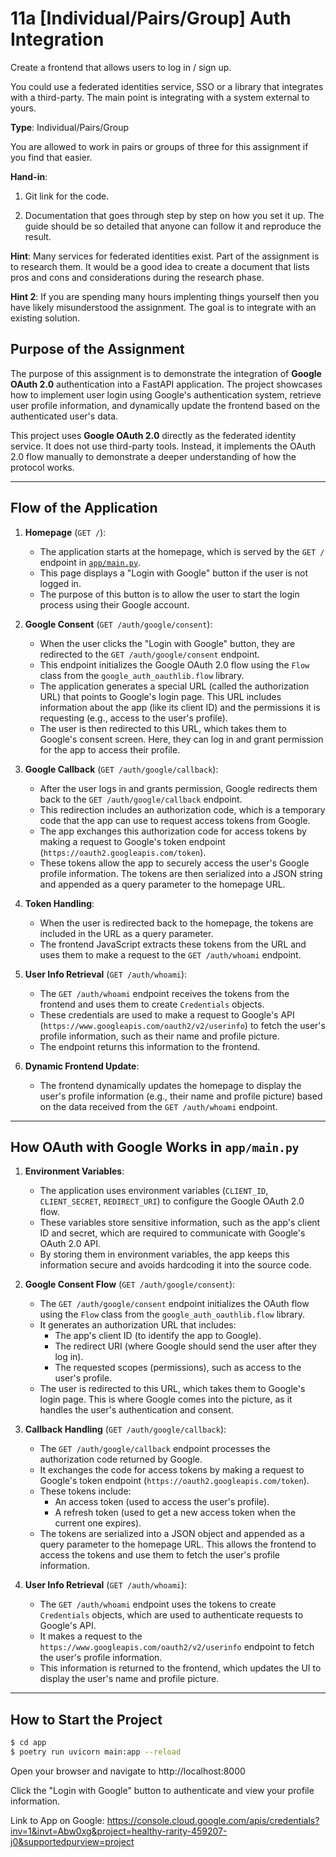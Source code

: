 # 11a [Individual/Pairs/Group] Auth Integration

Create a frontend that allows users to log in / sign up. 

You could use a federated identities service, SSO or a library that integrates with a third-party. The main point is integrating with a system external to yours. 

**Type**: Individual/Pairs/Group

You are allowed to work in pairs or groups of three for this assignment if you find that easier.

**Hand-in**:

1. Git link for the code. 

2. Documentation that goes through step by step on how you set it up. The guide should be so detailed that anyone can follow it and reproduce the result. 


**Hint**: Many services for federated identities exist. Part of the assignment is to research them. It would be a good idea to create a document that lists pros and cons and considerations during the research phase.  

**Hint 2**: If you are spending many hours implenting things yourself then you have likely misunderstood the assignment. The goal is to integrate with an existing solution.


## Purpose of the Assignment

The purpose of this assignment is to demonstrate the integration of **Google OAuth 2.0** authentication into a FastAPI application. The project showcases how to implement user login using Google's authentication system, retrieve user profile information, and dynamically update the frontend based on the authenticated user's data.

This project uses **Google OAuth 2.0** directly as the federated identity service. It does not use third-party tools. Instead, it implements the OAuth 2.0 flow manually to demonstrate a deeper understanding of how the protocol works.

---

## Flow of the Application

1. **Homepage** (`GET /`):
   - The application starts at the homepage, which is served by the `GET /` endpoint in [`app/main.py`](app/main.py).
   - This page displays a "Login with Google" button if the user is not logged in.
   - The purpose of this button is to allow the user to start the login process using their Google account.

2. **Google Consent** (`GET /auth/google/consent`):
   - When the user clicks the "Login with Google" button, they are redirected to the `GET /auth/google/consent` endpoint.
   - This endpoint initializes the Google OAuth 2.0 flow using the `Flow` class from the `google_auth_oauthlib.flow` library.
   - The application generates a special URL (called the authorization URL) that points to Google's login page. This URL includes information about the app (like its client ID) and the permissions it is requesting (e.g., access to the user's profile).
   - The user is then redirected to this URL, which takes them to Google's consent screen. Here, they can log in and grant permission for the app to access their profile.

3. **Google Callback** (`GET /auth/google/callback`):
   - After the user logs in and grants permission, Google redirects them back to the `GET /auth/google/callback` endpoint.
   - This redirection includes an authorization code, which is a temporary code that the app can use to request access tokens from Google.
   - The app exchanges this authorization code for access tokens by making a request to Google's token endpoint (`https://oauth2.googleapis.com/token`).
   - These tokens allow the app to securely access the user's Google profile information. The tokens are then serialized into a JSON string and appended as a query parameter to the homepage URL.

4. **Token Handling**:
   - When the user is redirected back to the homepage, the tokens are included in the URL as a query parameter.
   - The frontend JavaScript extracts these tokens from the URL and uses them to make a request to the `GET /auth/whoami` endpoint.

5. **User Info Retrieval** (`GET /auth/whoami`):
   - The `GET /auth/whoami` endpoint receives the tokens from the frontend and uses them to create `Credentials` objects.
   - These credentials are used to make a request to Google's API (`https://www.googleapis.com/oauth2/v2/userinfo`) to fetch the user's profile information, such as their name and profile picture.
   - The endpoint returns this information to the frontend.

6. **Dynamic Frontend Update**:
   - The frontend dynamically updates the homepage to display the user's profile information (e.g., their name and profile picture) based on the data received from the `GET /auth/whoami` endpoint.

---

## How OAuth with Google Works in `app/main.py`

1. **Environment Variables**:
   - The application uses environment variables (`CLIENT_ID`, `CLIENT_SECRET`, `REDIRECT_URI`) to configure the Google OAuth 2.0 flow.
   - These variables store sensitive information, such as the app's client ID and secret, which are required to communicate with Google's OAuth 2.0 API.
   - By storing them in environment variables, the app keeps this information secure and avoids hardcoding it into the source code.

2. **Google Consent Flow** (`GET /auth/google/consent`):
   - The `GET /auth/google/consent` endpoint initializes the OAuth flow using the `Flow` class from the `google_auth_oauthlib.flow` library.
   - It generates an authorization URL that includes:
     - The app's client ID (to identify the app to Google).
     - The redirect URI (where Google should send the user after they log in).
     - The requested scopes (permissions), such as access to the user's profile.
   - The user is redirected to this URL, which takes them to Google's login page. This is where Google comes into the picture, as it handles the user's authentication and consent.

3. **Callback Handling** (`GET /auth/google/callback`):
   - The `GET /auth/google/callback` endpoint processes the authorization code returned by Google.
   - It exchanges the code for access tokens by making a request to Google's token endpoint (`https://oauth2.googleapis.com/token`).
   - These tokens include:
     - An access token (used to access the user's profile).
     - A refresh token (used to get a new access token when the current one expires).
   - The tokens are serialized into a JSON object and appended as a query parameter to the homepage URL. This allows the frontend to access the tokens and use them to fetch the user's profile information.

4. **User Info Retrieval** (`GET /auth/whoami`):
   - The `GET /auth/whoami` endpoint uses the tokens to create `Credentials` objects, which are used to authenticate requests to Google's API.
   - It makes a request to the `https://www.googleapis.com/oauth2/v2/userinfo` endpoint to fetch the user's profile information.
   - This information is returned to the frontend, which updates the UI to display the user's name and profile picture.


---

## How to Start the Project

```bash
$ cd app
$ poetry run uvicorn main:app --reload
```

Open your browser and navigate to http://localhost:8000

Click the "Login with Google" button to authenticate and view your profile information.

Link to App on Google:
https://console.cloud.google.com/apis/credentials?inv=1&invt=Abw0xg&project=healthy-rarity-459207-j0&supportedpurview=project
